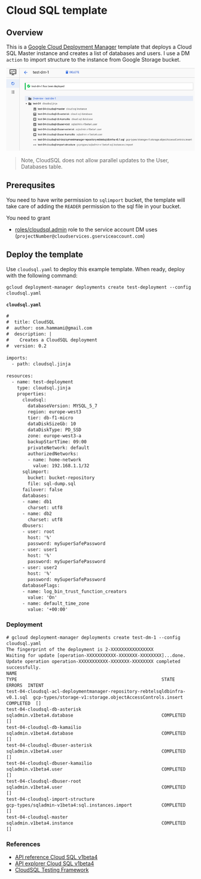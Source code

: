 # Cloud SQL template

## Overview

This is a [Google Cloud Deployment Manager](https://cloud.google.com/deployment-manager/overview) template that
deploys a Cloud SQL Master instance and creates a list of databases and users. I use a DM `action` to
import structure to the instance from Google Storage bucket.

![Google DM Screenshot](./img/cloudsql.png)

> Note, CloudSQL does not allow parallel updates to the User, Databases table.

## Prerequsites

You need to have write permission to `sqlimport` bucket, the template will take care of adding the `READER` permission to the sql file in your bucket.

You need to grant 

- [roles/cloudsql.admin](https://cloud.google.com/iam/docs/understanding-roles#sql_name_short_roles)  role
to the service account DM uses (```projectNumber@cloudservices.gserviceaccount.com```)

## Deploy the template

Use `cloudsql.yaml` to deploy this example template. When ready, deploy with the following command:

```
gcloud deployment-manager deployments create test-deployment --config cloudsql.yaml
```

**`cloudsql.yaml`**

```
#
#  title: CloudSQL
#  author: osm.hammami@gmail.com
#  description: |
#    Creates a CloudSQL deployment
#  version: 0.2

imports:
  - path: cloudsql.jinja

resources:
  - name: test-deployment
    type: cloudsql.jinja
    properties:
      cloudsql:
        databaseVersion: MYSQL_5_7
        region: europe-west3
        tier: db-f1-micro
        dataDiskSizeGb: 10
        dataDiskType: PD_SSD
        zone: europe-west3-a
        backupStartTime: 09:00
        privateNetwork: default
        authorizedNetworks:
        - name: home-network
          value: 192.168.1.1/32
      sqlimport:
        bucket: bucket-repository
        file: sql-dump.sql
      failover: false
      databases:
      - name: db1
        charset: utf8
      - name: db2
        charset: utf8
      dbusers:
      - user: root
        host: '%'
        password: mySuperSafePassword
      - user: user1
        host: '%'
        password: mySuperSafePassword
      - user: user2
        host: '%'
        password: mySuperSafePassword
      databaseFlags:
      - name: log_bin_trust_function_creators
        value: 'On'
      - name: default_time_zone
        value: '+00:00'
```

### Deployment

```
# gcloud deployment-manager deployments create test-dm-1 --config cloudsql.yaml
The fingerprint of the deployment is 2-XXXXXXXXXXXXXXXX
Waiting for update [operation-XXXXXXXXXXX-XXXXXXX-XXXXXXXX]...done.
Update operation operation-XXXXXXXXXXX-XXXXXXX-XXXXXXXX completed successfully.
NAME                                                                         TYPE                                                      STATE      ERRORS  INTENT
test-04-cloudsql-acl-deploymentmanager-repository-rebtelsqldbinfra-v0.1.sql  gcp-types/storage-v1:storage.objectAccessControls.insert  COMPLETED  []
test-04-cloudsql-db-asterisk                                                 sqladmin.v1beta4.database                                 COMPLETED  []
test-04-cloudsql-db-kamailio                                                 sqladmin.v1beta4.database                                 COMPLETED  []
test-04-cloudsql-dbuser-asterisk                                             sqladmin.v1beta4.user                                     COMPLETED  []
test-04-cloudsql-dbuser-kamailio                                             sqladmin.v1beta4.user                                     COMPLETED  []
test-04-cloudsql-dbuser-root                                                 sqladmin.v1beta4.user                                     COMPLETED  []
test-04-cloudsql-import-structure                                            gcp-types/sqladmin-v1beta4:sql.instances.import           COMPLETED  []
test-04-cloudsql-master                                                      sqladmin.v1beta4.instance                                 COMPLETED  []
```

### References

* [API reference Cloud SQL v1beta4](https://cloud.google.com/sql/docs/mysql/admin-api/v1beta4/)
* [API explorer Cloud SQL v1beta4](https://developers.google.com/apis-explorer/#p/sqladmin/v1beta4/)
* [CloudSQL Testing Framework](https://github.com/GoogleCloudPlatform/deploymentmanager-samples/tree/master/examples/v2/cloudsql)
